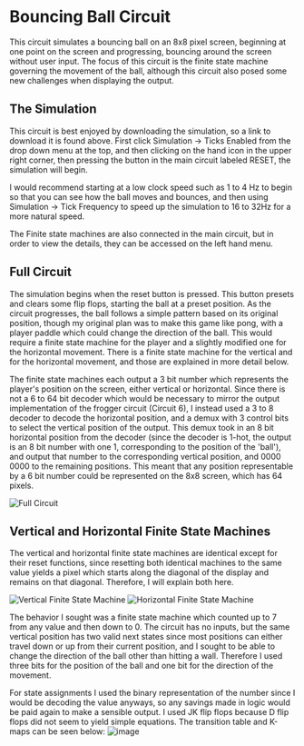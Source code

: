 # Bouncing Ball Circuit
This circuit simulates a bouncing ball on an 8x8 pixel screen, beginning at one point on the screen and progressing, bouncing around the screen without user input. The focus of this circuit is the finite state machine governing the movement of the ball, although this circuit also posed some new challenges when displaying the output.
## The Simulation
This circuit is best enjoyed by downloading the simulation, so a link to download it is found above.
First click Simulation -> Ticks Enabled from the drop down menu at the top, and then clicking on the hand icon in the upper right corner, then pressing the button in the main circuit labeled RESET, the simulation will begin.

I would recommend starting at a low clock speed such as 1 to 4 Hz to begin so that you can see how the ball moves and bounces, and then using Simulation -> Tick Frequency to speed up the simulation to 16 to 32Hz for a more natural speed.

The Finite state machines are also connected in the main circuit, but in order to view the details, they can be accessed on the left hand menu.
## Full Circuit
The simulation begins when the reset button is pressed. This button presets and clears some flip flops, starting the ball at a preset position. As the circuit progresses, the ball follows a simple pattern based on its original position, though my original plan was to make this game like pong, with a player paddle which could change the direction of the ball. This would require a finite state machine for the player and a slightly modified one for the horizontal movement. There is a finite state machine for the vertical and for the horizontal movement, and those are explained in more detail below. 

The finite state machines each output a 3 bit number which represents the player's position on the screen, either vertical or horizontal. Since there is not a 6 to 64 bit decoder which would be necessary to mirror the output implementation of the frogger circuit (Circuit 6), I instead used a 3 to 8 decoder to decode the horizontal position, and a demux with 3 control bits to select the vertical position of the output. This demux took in an 8 bit horizontal position from the decoder (since the decoder is 1-hot, the output is an 8 bit number with one 1, corresponding to the position of the 'ball'), and output that number to the corresponding vertical position, and 0000 0000 to the remaining positions. This meant that any position representable by a 6 bit number could be represented on the 8x8 screen, which has 64 pixels.

![Full Circuit](https://github.com/user-attachments/assets/ad65f8ca-3a35-42a8-bce2-36ef2d3fe912)

## Vertical and Horizontal Finite State Machines
The vertical and horizontal finite state machines are identical except for their reset functions, since resetting both identical machines to the same value yields a pixel which starts along the diagonal of the display and remains on that diagonal. Therefore, I will explain both here.

![Vertical Finite State Machine](https://github.com/user-attachments/assets/10392ac5-ab2d-462d-8921-0784af76774d)
![Horizontal Finite State Machine](https://github.com/user-attachments/assets/7e77c3e5-83b7-49a1-b1c9-1e60a0d4b483)

The behavior I sought was a finite state machine which counted up to 7 from any value and then down to 0. The circuit has no inputs, but the same vertical position has two valid next states since most positions can either travel down or up from their current position, and I sought to be able to change the direction of the ball other than hitting a wall. Therefore I used three bits for the position of the ball and one bit for the direction of the movement. 

For state assignments I used the binary representation of the number since I would be decoding the value anyways, so any savings made in logic would be paid again to make a sensible output. I used JK flip flops because D flip flops did not seem to yield simple equations. The transition table and K-maps can be seen below:
![image](https://github.com/user-attachments/assets/6cf2081e-4747-4cf9-bd9f-bcbfec26bc48)


